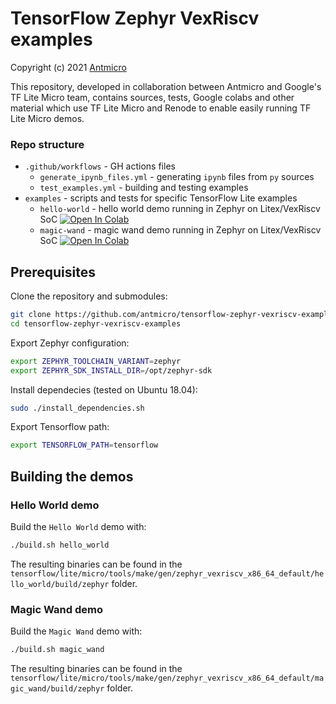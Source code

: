 # TensorFlow Zephyr VexRiscv examples
Copyright (c) 2021 [Antmicro](https://www.antmicro.com)

This repository, developed in collaboration between Antmicro and Google's TF Lite Micro team, contains sources, tests, Google colabs and other material which use TF Lite Micro and Renode to enable easily running TF Lite Micro demos.

### Repo structure

* `.github/workflows` - GH actions files
  * `generate_ipynb_files.yml` - generating `ipynb` files from `py` sources
  * `test_examples.yml` - building and testing examples
* `examples` - scripts and tests for specific TensorFlow Lite examples
  * `hello-world` - hello world demo running in Zephyr on Litex/VexRiscv SoC [![Open In Colab](https://colab.research.google.com/assets/colab-badge.svg)](https://colab.research.google.com/github/antmicro/tensorflow-zephyr-vexriscv-examples/blob/master/examples/hello-world/hello_world.ipynb)
  * `magic-wand` - magic wand demo running in Zephyr on Litex/VexRiscv SoC [![Open In Colab](https://colab.research.google.com/assets/colab-badge.svg)](https://colab.research.google.com/github/antmicro/tensorflow-zephyr-vexriscv-examples/blob/master/examples/magic-wand/magic_wand.ipynb)

## Prerequisites

Clone the repository and submodules:

```bash
git clone https://github.com/antmicro/tensorflow-zephyr-vexriscv-examples
cd tensorflow-zephyr-vexriscv-examples
```

Export Zephyr configuration:
```bash
export ZEPHYR_TOOLCHAIN_VARIANT=zephyr
export ZEPHYR_SDK_INSTALL_DIR=/opt/zephyr-sdk
```

Install dependecies (tested on Ubuntu 18.04):
```bash
sudo ./install_dependencies.sh
```

Export Tensorflow path:
```bash
export TENSORFLOW_PATH=tensorflow
```

## Building the demos

### Hello World demo

Build the `Hello World` demo with:
```bash
./build.sh hello_world
```

The resulting binaries can be found in the `tensorflow/lite/micro/tools/make/gen/zephyr_vexriscv_x86_64_default/hello_world/build/zephyr` folder.

### Magic Wand demo

Build the `Magic Wand` demo with:
```bash
./build.sh magic_wand
```
The resulting binaries can be found in the `tensorflow/lite/micro/tools/make/gen/zephyr_vexriscv_x86_64_default/magic_wand/build/zephyr` folder.
